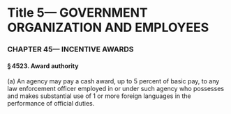 
# Title 5— GOVERNMENT ORGANIZATION AND EMPLOYEES
### CHAPTER 45— INCENTIVE AWARDS
#### § 4523. Award authority

(a) An agency may pay a cash award, up to 5 percent of basic pay, to any law enforcement officer employed in or under such agency who possesses and makes substantial use of 1 or more foreign languages in the performance of official duties.
